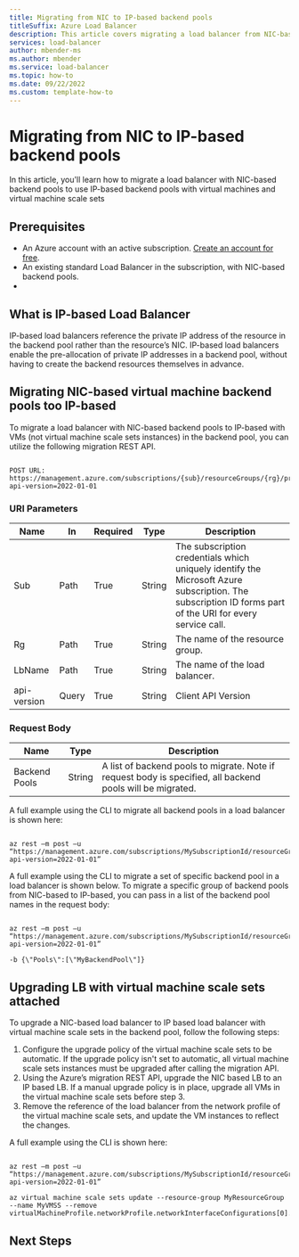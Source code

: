 ```yaml
---
title: Migrating from NIC to IP-based backend pools
titleSuffix: Azure Load Balancer
description: This article covers migrating a load balancer from NIC-based backend pools to IP-based backend pools for virtual machines and virtual machine scale sets.
services: load-balancer
author: mbender-ms
ms.author: mbender
ms.service: load-balancer
ms.topic: how-to 
ms.date: 09/22/2022
ms.custom: template-how-to 
---
```


# Migrating from NIC to IP-based backend pools

In this article, you'll learn how to migrate a load balancer with NIC-based backend pools to use IP-based backend pools with virtual machines and virtual machine scale sets

## Prerequisites

- An Azure account with an active subscription. [Create an account for free](https://azure.microsoft.com/free/?WT.mc_id=A261C142F).
- An existing standard Load Balancer in the subscription, with NIC-based backend pools.
- <!-- prerequisite n -->
## What is IP-based Load Balancer 

IP-based load balancers reference the private IP address of the resource in the backend pool rather than the resource’s NIC. IP-based load balancers enable the pre-allocation of private IP addresses in a backend pool, without having to create the backend resources themselves in advance.

## Migrating NIC-based virtual machine backend pools too IP-based

To migrate a load balancer with NIC-based backend pools to IP-based with VMs (not virtual machine scale sets instances) in the backend pool, you can utilize the following migration REST API.

```http

POST URL: https://management.azure.com/subscriptions/{sub}/resourceGroups/{rg}/providers/Microsoft.Network/loadBalancers/{lbName}/migrateToIpBased?api-version=2022-01-01

```
### URI Parameters  

| Name | In | Required | Type | Description | 
|---- | ---- | ---- | ---- | ---- |
|Sub | Path | True | String | The subscription credentials which uniquely identify the Microsoft Azure subscription. The subscription ID forms part of the URI for every service call. |
| Rg | Path | True | String | The name of the resource group. |
| LbName | Path | True | String | The name of the load balancer. |
| api-version | Query | True | String | Client API Version |

### Request Body 

| Name | Type | Description |
| ---- | ---- | ---- |
| Backend Pools | String | A list of backend pools to migrate. Note if request body is specified, all backend pools will be migrated. |

A full example using the CLI to migrate all backend pools in a load balancer is shown here: 

```azurecli-interactive

az rest –m post –u “https://management.azure.com/subscriptions/MySubscriptionId/resourceGroups/MyResourceGroup/providers/Microsoft.Network/loadBalancers/MyLB/migrateToIpBased?api-version=2022-01-01”

```


A full example using the CLI to migrate a set of specific backend pool in a load balancer is shown below. To migrate a specific group of backend pools from NIC-based to IP-based, you can pass in a list of the backend pool names in the request body: 

```azurecli-interactive

az rest –m post –u “https://management.azure.com/subscriptions/MySubscriptionId/resourceGroups/MyResourceGroup/providers/Microsoft.Network/loadBalancers/MyLB/migrateToIpBased?api-version=2022-01-01”

-b {\"Pools\":[\"MyBackendPool\"]}
```
## Upgrading LB with virtual machine scale sets attached

To upgrade a NIC-based load balancer to IP based load balancer with virtual machine scale sets in the backend pool, follow the following steps:
1. Configure the upgrade policy of the virtual machine scale sets to be automatic. If the upgrade policy isn't set to automatic, all virtual machine scale sets instances must be upgraded after calling the migration API.
1. Using the Azure’s migration REST API, upgrade the NIC based LB to an IP based LB. If a manual upgrade policy is in place, upgrade all VMs in the virtual machine scale sets before step 3.
1. Remove the reference of the load balancer from the network profile of the virtual machine scale sets, and update the VM instances to reflect the changes.

A full example using the CLI is shown here: 

```azurecli-interactive

az rest –m post –u “https://management.azure.com/subscriptions/MySubscriptionId/resourceGroups/MyResourceGroup/providers/Microsoft.Network/loadBalancers/MyLB/migrateToIpBased?api-version=2022-01-01”

az virtual machine scale sets update --resource-group MyResourceGroup --name MyVMSS --remove virtualMachineProfile.networkProfile.networkInterfaceConfigurations[0].ipConfigurations[0].loadBalancerBackendAddressPools

```

## Next Steps